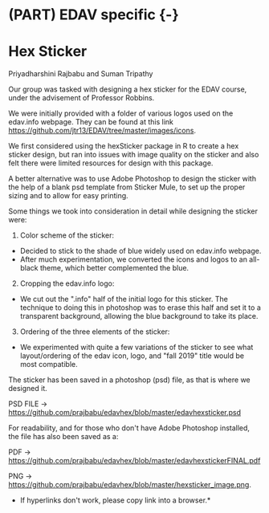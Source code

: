 
# (PART) EDAV specific {-}

# Hex Sticker

Priyadharshini Rajbabu and Suman Tripathy

Our group was tasked with designing a hex sticker for the EDAV course, under the advisement of Professor Robbins.

We were initially provided with a folder of various logos used on the edav.info webpage. They can be found at this link <https://github.com/jtr13/EDAV/tree/master/images/icons>.

We first considered using the hexSticker package in R to create a hex sticker design, but ran into issues with image quality on the sticker and also felt there were limited resources for design with this package. 

A better alternative was to use Adobe Photoshop to design the sticker with the help of a blank psd template from Sticker Mule, to set up the proper sizing and to allow for easy printing. 

Some things we took into consideration in detail while designing the sticker were:

1. Color scheme of the sticker:
- Decided to stick to the shade of blue widely used on edav.info webpage.
- After much experimentation, we converted the icons and logos to an all-black theme, which better complemented the blue. 

2. Cropping the edav.info logo:
- We cut out the ".info" half of the initial logo for this sticker. The technique to doing this in photoshop was to erase this half and set it to a transparent background, allowing the blue background to take its place. 

3. Ordering of the three elements of the sticker:
- We experimented with quite a few variations of the sticker to see what layout/ordering of the edav icon, logo, and "fall 2019" title would be most compatible. 

The sticker has been saved in a photoshop (psd) file, as that is where we designed it. 

PSD FILE -> <https://github.com/prajbabu/edavhex/blob/master/edavhexsticker.psd>

For readability, and for those who don't have Adobe Photoshop installed, the file has also been saved as a: 

PDF -> <https://github.com/prajbabu/edavhex/blob/master/edavhexstickerFINAL.pdf> 

PNG -> <https://github.com/prajbabu/edavhex/blob/master/hexsticker_image.png>. 

* If hyperlinks don't work, please copy link into a browser.*
